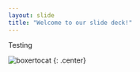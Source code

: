 ```yaml
---
layout: slide
title: "Welcome to our slide deck!"
---
```


Testing

![boxertocat](https://octodex.github.com/images/boxertocat_octodex.jpg)
{: .center}
